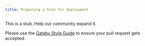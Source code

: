 ```yaml
---
title: Preparing a Site for Deployment
---
```


This is a stub. Help our community expand it.

Please use the [Gatsby Style Guide](/contributing/gatsby-style-guide/) to ensure your
pull request gets accepted.
